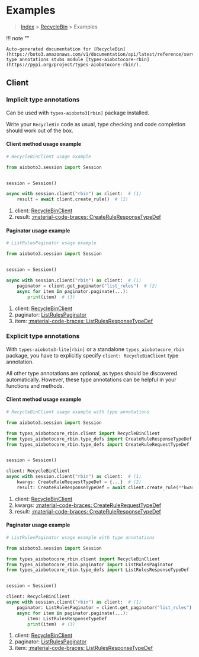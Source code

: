 # Examples

> [Index](../README.md) > [RecycleBin](./README.md) > Examples

!!! note ""

    Auto-generated documentation for [RecycleBin](https://boto3.amazonaws.com/v1/documentation/api/latest/reference/services/rbin.html#recyclebin)
    type annotations stubs module [types-aiobotocore-rbin](https://pypi.org/project/types-aiobotocore-rbin/).

## Client

### Implicit type annotations

Can be used with `types-aioboto3[rbin]` package installed.

Write your `RecycleBin` code as usual,
type checking and code completion should work out of the box.



#### Client method usage example

```python
# RecycleBinClient usage example

from aioboto3.session import Session


session = Session()

async with session.client("rbin") as client:  # (1)
    result = await client.create_rule()  # (2)
```

1. client: [RecycleBinClient](./client.md)
2. result: [:material-code-braces: CreateRuleResponseTypeDef](./type_defs.md#createruleresponsetypedef)



#### Paginator usage example

```python
# ListRulesPaginator usage example

from aioboto3.session import Session


session = Session()

async with session.client("rbin") as client:  # (1)
    paginator = client.get_paginator("list_rules")  # (2)
    async for item in paginator.paginate(...):
        print(item)  # (3)
```

1. client: [RecycleBinClient](./client.md)
2. paginator: [ListRulesPaginator](./paginators.md#listrulespaginator)
3. item: [:material-code-braces: ListRulesResponseTypeDef](./type_defs.md#listrulesresponsetypedef)




### Explicit type annotations

With `types-aioboto3-lite[rbin]`
or a standalone `types_aiobotocore_rbin` package, you have to explicitly specify
`client: RecycleBinClient` type annotation.

All other type annotations are optional, as types should be discovered automatically.
However, these type annotations can be helpful in your functions and methods.


#### Client method usage example

```python
# RecycleBinClient usage example with type annotations

from aioboto3.session import Session

from types_aiobotocore_rbin.client import RecycleBinClient
from types_aiobotocore_rbin.type_defs import CreateRuleResponseTypeDef
from types_aiobotocore_rbin.type_defs import CreateRuleRequestTypeDef


session = Session()

client: RecycleBinClient
async with session.client("rbin") as client:  # (1)
    kwargs: CreateRuleRequestTypeDef = {...}  # (2)
    result: CreateRuleResponseTypeDef = await client.create_rule(**kwargs)  # (3)
```

1. client: [RecycleBinClient](./client.md)
2. kwargs: [:material-code-braces: CreateRuleRequestTypeDef](./type_defs.md#createrulerequesttypedef)
3. result: [:material-code-braces: CreateRuleResponseTypeDef](./type_defs.md#createruleresponsetypedef)



#### Paginator usage example

```python
# ListRulesPaginator usage example with type annotations

from aioboto3.session import Session

from types_aiobotocore_rbin.client import RecycleBinClient
from types_aiobotocore_rbin.paginator import ListRulesPaginator
from types_aiobotocore_rbin.type_defs import ListRulesResponseTypeDef


session = Session()

client: RecycleBinClient
async with session.client("rbin") as client:  # (1)
    paginator: ListRulesPaginator = client.get_paginator("list_rules")  # (2)
    async for item in paginator.paginate(...):
        item: ListRulesResponseTypeDef
        print(item)  # (3)
```

1. client: [RecycleBinClient](./client.md)
2. paginator: [ListRulesPaginator](./paginators.md#listrulespaginator)
3. item: [:material-code-braces: ListRulesResponseTypeDef](./type_defs.md#listrulesresponsetypedef)




